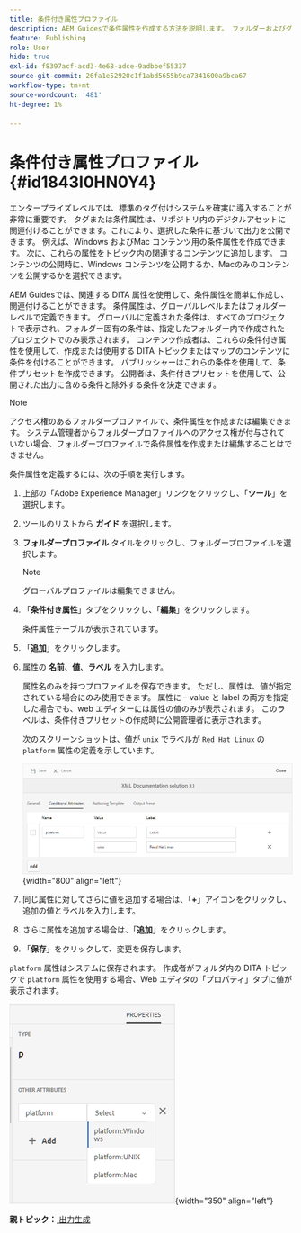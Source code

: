 ```yaml
---
title: 条件付き属性プロファイル
description: AEM Guidesで条件属性を作成する方法を説明します。 フォルダーおよびグローバルプロファイルで条件属性を使用して、コンテンツの条件を設定します。
feature: Publishing
role: User
hide: true
exl-id: f8397acf-acd3-4e68-adce-9adbbef55337
source-git-commit: 26fa1e52920c1f1abd5655b9ca7341600a9bca67
workflow-type: tm+mt
source-wordcount: '481'
ht-degree: 1%

---
```


# 条件付き属性プロファイル {#id1843I0HN0Y4}

エンタープライズレベルでは、標準のタグ付けシステムを確実に導入することが非常に重要です。 タグまたは条件属性は、リポジトリ内のデジタルアセットに関連付けることができます。これにより、選択した条件に基づいて出力を公開できます。 例えば、Windows およびMac コンテンツ用の条件属性を作成できます。 次に、これらの属性をトピック内の関連するコンテンツに追加します。 コンテンツの公開時に、Windows コンテンツを公開するか、Macのみのコンテンツを公開するかを選択できます。

AEM Guidesでは、関連する DITA 属性を使用して、条件属性を簡単に作成し、関連付けることができます。 条件属性は、グローバルレベルまたはフォルダーレベルで定義できます。 グローバルに定義された条件は、すべてのプロジェクトで表示され、フォルダー固有の条件は、指定したフォルダー内で作成されたプロジェクトでのみ表示されます。 コンテンツ作成者は、これらの条件付き属性を使用して、作成または使用する DITA トピックまたはマップのコンテンツに条件を付けることができます。 パブリッシャーはこれらの条件を使用して、条件プリセットを作成できます。 公開者は、条件付きプリセットを使用して、公開された出力に含める条件と除外する条件を決定できます。

>[!NOTE]
>
> アクセス権のあるフォルダープロファイルで、条件属性を作成または編集できます。 システム管理者からフォルダープロファイルへのアクセス権が付与されていない場合、フォルダープロファイルで条件属性を作成または編集することはできません。

条件属性を定義するには、次の手順を実行します。

1. 上部の「Adobe Experience Manager」リンクをクリックし、「**ツール**」を選択します。

1. ツールのリストから **ガイド** を選択します。

1. **フォルダープロファイル** タイルをクリックし、フォルダープロファイルを選択します。

   >[!NOTE]
   >
   > グローバルプロファイルは編集できません。

1. 「**条件付き属性**」タブをクリックし、「**編集**」をクリックします。

   条件属性テーブルが表示されています。

1. 「**追加**」をクリックします。

1. 属性の **名前**、**値**、**ラベル** を入力します。

   属性名のみを持つプロファイルを保存できます。 ただし、属性は、値が指定されている場合にのみ使用できます。 属性に – value と label の両方を指定した場合でも、web エディターには属性の値のみが表示されます。 このラベルは、条件付きプリセットの作成時に公開管理者に表示されます。

   次のスクリーンショットは、値が `unix` でラベルが `Red Hat Linux` の `platform` 属性の定義を示しています。

   ![](images/add-profile.png){width="800" align="left"}

1. 同じ属性に対してさらに値を追加する場合は、「**+**」アイコンをクリックし、追加の値とラベルを入力します。

1. さらに属性を追加する場合は、「**追加**」をクリックします。

1. 「**保存**」をクリックして、変更を保存します。


`platform` 属性はシステムに保存されます。 作成者がフォルダ内の DITA トピックで `platform` 属性を使用する場合、Web エディタの「プロパティ」タブに値が表示されます。

![](images/properties-tab.png){width="350" align="left"}

**親トピック：**&#x200B;[ 出力生成 ](generate-output.md)
